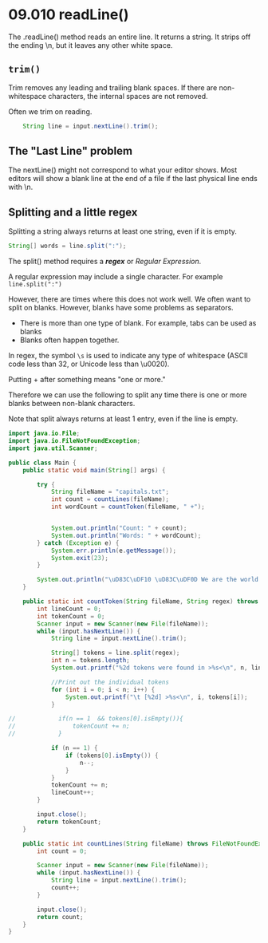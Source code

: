 # 09.010 readLine()

The .readLine() method reads an entire line.  It returns a string.  It strips off the ending \n, but it leaves any other white space.

## `trim()`

Trim removes any leading and trailing blank spaces.  If there are non-whitespace characters, the internal spaces are not removed.  

Often we trim on reading.

```java
    String line = input.nextLine().trim();
```

## The "Last Line" problem

The nextLine() might not correspond to what your editor shows.  Most editors will show a blank line at the end of a file if the last physical line ends with \n.

## Splitting and a little regex

Splitting a string always returns at least one string, even if it is empty.

```java
String[] words = line.split(":");
```

The split() method requires a ***regex*** or *Regular Expression*.

A regular expression may include a single character.  For example  `line.split(":")`

However, there are times where this does not work well.  We often want to split on blanks.  However, blanks have some problems as separators.

* There is more than one type of blank.  For example, tabs can be used as blanks
* Blanks often happen together.  

In regex, the symbol `\s` is used to indicate any type of whitespace (ASCII code less than 32, or Unicode less than \u0020).  

Putting + after something means "one or more."

Therefore we can use the following to split any time there is one or more blanks between non-blank characters.

Note that split always returns at least 1 entry, even if the line is empty.

```java
import java.io.File;
import java.io.FileNotFoundException;
import java.util.Scanner;

public class Main {
    public static void main(String[] args) {

        try {
            String fileName = "capitals.txt";
            int count = countLines(fileName);
            int wordCount = countToken(fileName, " +");


            System.out.println("Count: " + count);
            System.out.println("Words: " + wordCount);
        } catch (Exception e) {
            System.err.println(e.getMessage());
            System.exit(23);
        }

        System.out.println("\uD83C\uDF10 \uD83C\uDF0D We are the world! \uD83C\uDF0E \uD83C\uDF10");
    }

    public static int countToken(String fileName, String regex) throws FileNotFoundException {
        int lineCount = 0;
        int tokenCount = 0;
        Scanner input = new Scanner(new File(fileName));
        while (input.hasNextLine()) {
            String line = input.nextLine().trim();

            String[] tokens = line.split(regex);
            int n = tokens.length;
            System.out.printf("%2d tokens were found in >%s<\n", n, line);

            //Print out the individual tokens
            for (int i = 0; i < n; i++) {
                System.out.printf("\t [%2d] >%s<\n", i, tokens[i]);
            }

//            if(n == 1  && tokens[0].isEmpty()){
//                tokenCount += n;
//            }

            if (n == 1) {
                if (tokens[0].isEmpty()) {
                    n--;
                }
            }
            tokenCount += n;
            lineCount++;
        }

        input.close();
        return tokenCount;
    }

    public static int countLines(String fileName) throws FileNotFoundException {
        int count = 0;

        Scanner input = new Scanner(new File(fileName));
        while (input.hasNextLine()) {
            String line = input.nextLine().trim();
            count++;
        }

        input.close();
        return count;
    }
}
```
